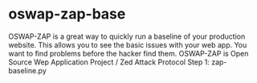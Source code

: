 # oswap-zap-base
OSWAP-ZAP is a great way to quickly run a baseline of your production website.
This allows you to see the basic issues with your web app.
You want to find problems before the hacker find them.
OSWAP-ZAP is Open Source Wep Application Project / Zed Attack Protocol
Step 1: zap-baseline.py
